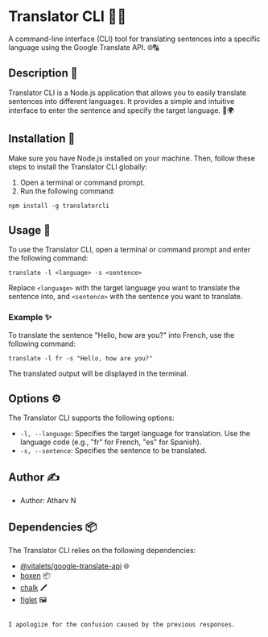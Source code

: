 
# Translator CLI 👨‍💻

A command-line interface (CLI) tool for translating sentences into a specific language using the Google Translate API. 🌐🔠

## Description 📝

Translator CLI is a Node.js application that allows you to easily translate sentences into different languages. It provides a simple and intuitive interface to enter the sentence and specify the target language. 💬🌍

## Installation 🚀

Make sure you have Node.js installed on your machine. Then, follow these steps to install the Translator CLI globally:

1. Open a terminal or command prompt.
2. Run the following command:

```shell
npm install -g translatorcli
```

## Usage 🎯

To use the Translator CLI, open a terminal or command prompt and enter the following command:

```shell
translate -l <language> -s <sentence>
```

Replace `<language>` with the target language you want to translate the sentence into, and `<sentence>` with the sentence you want to translate.

### Example ✨

To translate the sentence "Hello, how are you?" into French, use the following command:

```shell
translate -l fr -s "Hello, how are you?"
```

The translated output will be displayed in the terminal.

## Options ⚙️

The Translator CLI supports the following options:

- `-l, --language`: Specifies the target language for translation. Use the language code (e.g., "fr" for French, "es" for Spanish).
- `-s, --sentence`: Specifies the sentence to be translated.

## Author ✍️

- Author: Atharv N

## Dependencies 📦

The Translator CLI relies on the following dependencies:

- [@vitalets/google-translate-api](https://www.npmjs.com/package/@vitalets/google-translate-api) 🌐
- [boxen](https://www.npmjs.com/package/boxen) 📦
- [chalk](https://www.npmjs.com/package/chalk) 🖍️
- [figlet](https://www.npmjs.com/package/figlet) 🖼️
```

I apologize for the confusion caused by the previous responses.